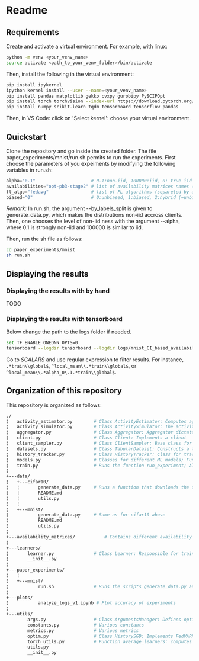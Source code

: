 # Readme

## Requirements

Create and activate a virtual environment. For example, with linux:
```bash
python -m venv <your_venv_name>
source activate <path_to_your_venv_folder>/bin/activate
```

Then, install the following in the virtual environment: 
```bash
pip install ipykernel
ipython kernel install --user --name=<your_venv_name>
pip install pandas matplotlib gekko cvxpy gurobipy PySCIPOpt                      # for CI data analysis
pip install torch torchvision --index-url https://download.pytorch.org/whl/cu121  # for experiments
pip install numpy scikit-learn tqdm tensorboard tensorflow pandas                 # for experiments
```
Then, in VS Code: click on 'Select kernel': choose your virtual environment.

## Quickstart

Clone the repository and go inside the created folder. 
The file paper_experiments/mnist/run.sh permits to run the experiments.
First choose the parameters of you expeiments by modifying the following variables in run.sh:
```python
alpha="0.1"                     # 0.1:non-iid, 100000:iid, 0: true iid
availabilities="opt-pb3-stage2" # list of availability matrices names (separeted by a space)
fl_algo="fedavg"                # list of FL algorithms (separeted by a space)
biased="0"                      # 0:unbiased, 1:biased, 2:hybrid (=unbiased except when all clients available)
```
*Remark:* In run.sh, the argument --by_labels_split is given to generate_data.py, which makes the distributions non-iid accross clients. Then, one chooses the level of non-iid ness with the argument --alpha, where 0.1 is strongly non-iid and 100000 is similar to iid.

Then, run the sh file as follows:

```bash
cd paper_experiments/mnist
sh run.sh
```


## Displaying the results

### Displaying the results with by hand

TODO

### Displaying the results with tensorboard

Below change the path to the logs folder if needed.
```bash
set TF_ENABLE_ONEDNN_OPTS=0
tensorboard --logdir tensorboard --logdir logs/mnist_CI_based_availability/clients_7/
```

Go to *SCALARS* and use regular expression to filter results. For instance, 
`.*train\\global$`, `^local_mean\\.*train\\global$`, or `^local_mean\\.*alpha_0\.1.*train\\global$`.


## Organization of this repository

This repository is organized as follows:
```bash
./
¦   activity_estimator.py        # Class ActivityEstimator: Computes aggregation weights based on the previous participation history
¦   activity_simulator.py        # Class ActivitySimulator: The activity of each client follows a Bernoulli random variable
¦   aggregator.py                # Class Aggregator: Aggregator dictates communications between clients (also NoCommunicationAggregator and CentralizedAggregator classes)
¦   client.py                    # Class Client: Implements a client
¦   client_sampler.py            # Class ClientSampler: Base class for clients sampler
¦   datasets.py                  # Class TabularDataset: Constructs a torch.utils.Dataset object from a pickle file; Class SubMNIST: Constructs a subset of MNIST dataset from a pickle file (also SubCIFAR10, SubCIFAR100, SubFEMNIST); Class CharacterDataset: Dataset for next character prediction; Function get_mnist: gets full (both train and test) MNIST dataset inputs and labels (also get_cifar10, get_cifar100 functions)
¦   history_tracker.py           # Class HistoryTracker: Class for tracking historical gradients. Designed for implementing FedVARP
¦   models.py                    # Classes for different ML models; Function get_mobilenet: creates MobileNet model with `num_classes` outputs
¦   train.py                     # Runs the function run_experiment; Also contains the function init_clients contained in this script
¦   
+---data/
¦   +---cifar10/
¦   ¦       generate_data.py     # Runs a function that downloads the data and splits the dataset among n_clients (three methods are available); see README for more information
¦   ¦       README.md
¦   ¦       utils.py
¦   ¦       
¦   +---mnist/
¦           generate_data.py     # Same as for cifar10 above
¦           README.md
¦           utils.py
¦   
+---availability_matrices/           # Contains different availability matrices in csv files
¦           
+---learners/
¦       learner.py               # Class Learner: Responsible for training and evaluating a (deep-)learning model (also LanguageModelingLearner class)
¦       __init__.py
¦       
+---paper_experiments/
¦   ¦       
¦   +---mnist/
¦           run.sh               # Runs the scripts generate_data.py and train.py with mnist dataset
¦
+---plots/
¦           analyze_logs_v1.ipynb # Plot accuracy of experiments
¦           
+---utils/
        args.py                  # Class ArgumentsManager: Defines options used during training and test time, also implements several helper functions such as parsing, printing, and saving the options (also TrainArgumentsManager class)
        constants.py             # Various constants
        metrics.py               # Various metrics
        optim.py                 # Class HistorySGD: Implements FedVARP; Class ProxSGD: Adaptation of torch.optim.SGD to proximal SGD
        torch_utils.py           # Function average_learners: computes the average of learners and store it into target_learner; Function copy_model: Copy learners_weights from target to source; Function copy_gradient: Copy param.grad.data from source to target; Function partial_average: performs a step towards aggregation for learners; Function differentiate_learner: Set the gradient of the model to be the difference between `target` and `reference` multiplied by `coeff`; Function simplex_projection: Compute the Euclidean projection on a positive simplex
        utils.py
        __init__.py
```